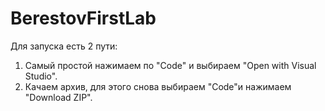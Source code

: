 # BerestovFirstLab
Для запуска есть 2 пути:
1. Самый простой нажимаем по "Code" и выбираем "Open with Visual Studio".
2. Качаем архив, для этого снова выбираем "Code"и нажимаем "Download ZIP".
